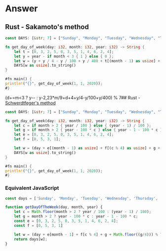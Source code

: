 # Answer

## Rust - Sakamoto's method
```rust
const DAYS: [&str; 7] = ["Sunday", "Monday", "Tuesday", "Wednesday", "Thursday", "Friday", "Saturday"];

fn get_day_of_week(day: i32, month: i32, year: i32) -> String {
    let t = [0, 3, 2, 5, 0, 3, 5, 1, 4, 6, 2, 4];
    let y = year - if month < 3 { 1 } else { 0 };
    let w = (y + y / 4 - y / 100 + y / 400 + t[(month - 1) as usize] + day) % 7;
    DAYS[w as usize].to_string()
}

#fn main() {
println!("{}", get_day_of_week(1, 1, 2020));
#}
```

(d+=m<3 ? y-- : y-2,23*m/9+d+4+y/4-y/100+y/400) % 7## Rust - [Schwerdtfeger's method](https://en.wikipedia.org/wiki/Determination_of_the_day_of_the_week#Schwerdtfeger's_method)
```rust
const DAYS: [&str; 7] = ["Sunday", "Monday", "Tuesday", "Wednesday", "Thursday", "Friday", "Saturday"];

fn get_day_of_week(day: i32, month: i32, year: i32) -> String {
    let c = if month > 2 { year / 100 } else { (year - 1) / 100 };
    let g = if month > 2 { year - 100 * c } else { year - 1 - 100 * c };
    let e = [0, 3, 2, 5, 0, 3, 5, 1, 4, 6, 2, 4];
    let f = [0, 5, 3, 1];

    let w = (day + e[(month - 1) as usize] + f[(c % 4) as usize] + g + (g / 4)) % 7;
    DAYS[w as usize].to_string()
}

#fn main() {
println!("{}", get_day_of_week(1, 1, 2020));        
#}
```

### Equivalent JavaScript
```javascript
const days = ['Sunday', 'Monday', 'Tuesday', 'Wednesday', 'Thursday', 'Friday', 'Saturday'];

function getDayOfTheWeek(day, month, year) { 
    let c = Math.floor(month > 2 ? year / 100 : (year - 1) / 100);
    let g = month > 2 ? year - 100 * c : year - 1 - 100 * c;
    const e = [0, 3, 2, 5, 0, 3, 5, 1, 4, 6, 2, 4];
    const f = [0, 5, 3, 1]

    let w = (day + e[month - 1] + f[c % 4] + g + Math.floor((g/4))) % 7;
    return days[w];
}
```
